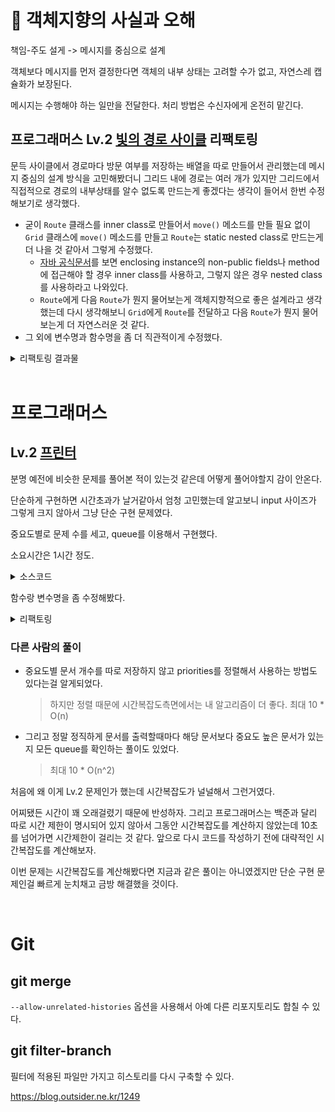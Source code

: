 # 📕 객체지향의 사실과 오해

책임-주도 설게 -> 메시지를 중심으로 설계

객체보다 메시지를 먼저 결정한다면 객체의 내부 상태는 고려할 수가 없고, 자연스레 캡슐화가 보장된다.

메시지는 수행해야 하는 일만을 전달한다. 처리 방법은 수신자에게 온전히 맡긴다.

## 프로그래머스 Lv.2 [빛의 경로 사이클](https://programmers.co.kr/learn/courses/30/lessons/86052) 리팩토링

문득 사이클에서 경로마다 방문 여부를 저장하는 배열을 따로 만들어서 관리했는데 메시지 중심의 설계 방식을 고민해봤더니 그리드 내에 경로는 여러 개가 있지만 그리드에서 직접적으로 경로의 내부상태를 알수 없도록 만드는게 좋겠다는 생각이 들어서 한번 수정해보기로 생각했다.

* 굳이 `Route` 클래스를 inner class로 만들어서 `move()` 메소드를 만들 필요 없이 `Grid` 클래스에 `move()` 메소드를 만들고 `Route`는 static nested class로 만드는게 더 나을 것 같아서 그렇게 수정했다.
  * [자바 공식문서](https://docs.oracle.com/javase/tutorial/java/javaOO/whentouse.html#:~:text=Use%20a%20non%2Dstatic%20nested,don't%20require%20this%20access.)를 보면 enclosing instance의 non-public fields나 method에 접근해야 할 경우 inner class를 사용하고, 그렇지 않은 경우 nested class를 사용하라고 나와있다.
  * `Route`에게 다음 `Route`가 뭔지 물어보는게 객체지향적으로 좋은 설계라고 생각했는데  다시 생각해보니 `Grid`에게 `Route`를 전달하고 다음 `Route`가 뭔지 물어보는게 더 자연스러운 것 같다.
* 그 외에 변수명과 함수명을 좀 더 직관적이게 수정했다.

<details><summary>리팩토링 결과물</summary>

```java
import java.util.*;

class Grid {
    private final String[] items;
    private final int ROW_SIZE;
    private final int COL_SIZE;
    private final int DIRECTION_SIZE = 4;
    private final boolean[][][] routeVisitCheck;
    private int searchIndex;

    // 좌, 상, 우, 하
    private final static int[] changeRow = {0, -1, 0, 1};
    private final static int[] changeCol = {-1, 0, 1, 0};

    private static class Route {
        public int row;
        public int col;
        public int direction;

        public Route(int row, int col, int direction) {
            this.row = row;
            this.col = col;
            this.direction = direction;
        }
    }

    public Grid(String[] grid) {
        this.items = grid;
        this.ROW_SIZE = grid.length;
        this.COL_SIZE = grid[0].length();
        routeVisitCheck = new boolean[ROW_SIZE][COL_SIZE][DIRECTION_SIZE];
    }

    // curRoute 이동
    void move(Route curRoute) {
        curRoute.row += changeRow[curRoute.direction];
        if (curRoute.row < 0) curRoute.row = ROW_SIZE - 1;
        else if (curRoute.row >= ROW_SIZE) curRoute.row = 0;

        curRoute.col += changeCol[curRoute.direction];
        if (curRoute.col < 0) curRoute.col = COL_SIZE - 1;
        else if (curRoute.col >= COL_SIZE) curRoute.col = 0;

        if (items[curRoute.row].charAt(curRoute.col) == 'L') curRoute.direction = (curRoute.direction - 1 + 4) % 4;
        else if (items[curRoute.row].charAt(curRoute.col) == 'R') curRoute.direction = (curRoute.direction + 1) % 4;
    }

    // curRoute에서 시작하는 Cycle 탐색. 탐색한 Cycle 길이 리턴
    int getCycleLengthStartWith(Route curRoute) {
        int count = 0;
        while (true) {
            routeVisitCheck[curRoute.row][curRoute.col][curRoute.direction] = true;
            count++;
            move(curRoute);
            if (routeVisitCheck[curRoute.row][curRoute.col][curRoute.direction]) return count;
        }
    }

    // 아직 방문하지 않은 Route 반환
    Route getUnvisitedRoute() {
        for (; searchIndex < ROW_SIZE * COL_SIZE * DIRECTION_SIZE; searchIndex++) {
            int i = searchIndex / (COL_SIZE * DIRECTION_SIZE);
            int j = (searchIndex % (COL_SIZE * DIRECTION_SIZE)) / DIRECTION_SIZE;
            int k = (searchIndex % (COL_SIZE * DIRECTION_SIZE)) % DIRECTION_SIZE;
            if (!routeVisitCheck[i][j][k])
                return new Route(i, j, k);
        }
        return null; // 모든 경로가 방문된 경우
    }

    // 모든 Cycle의 길이를 오름차순으로 정렬해서 배열로 반환
    int[] getAllCycleLength() {
        List<Integer> ret = new ArrayList<>();
        while (true) {
            Route firstRoute = getUnvisitedRoute();
            if (firstRoute == null) break;
            ret.add(getCycleLengthStartWith(firstRoute));
        }

        ret.sort((a, b) -> a - b);
        int[] retArray = new int[ret.size()];
        for (int i = 0; i < ret.size(); i++)
            retArray[i] = ret.get(i);
        return retArray;
    }
}

class Solution {
    public int[] solution(String[] grid) {
        Grid G = new Grid(grid);
        return G.getAllCycleLength();
    }
}
```

</details>

<br>

# 프로그래머스

## Lv.2 [프린터](https://programmers.co.kr/learn/courses/30/lessons/42587)

분명 예전에 비슷한 문제를 풀어본 적이 있는것 같은데 어떻게 풀어야할지 감이 안온다.

단순하게 구현하면 시간초과가 날거같아서 엄청 고민했는데 알고보니 input 사이즈가 그렇게 크지 않아서 그냥 단순 구현 문제였다.

중요도별로 문제 수를 세고, queue를 이용해서 구현했다.

소요시간은 1시간 정도.

<details><summary>소스코드</summary>

```java
import java.util.*;

class Solution {
    // 우선순위별 문서 개수
    int[] cnt = new int[10];
    
    public int solution(int[] priorities, int location) {
        Queue<Integer> Q = new LinkedList<Integer>();
        Arrays.fill(cnt, 0);
        for(int i=0; i<priorities.length; i++) {
            cnt[priorities[i]]++;
            Q.add(i);
        }
        // 인쇄를 요청한 문서의 우선순위
        int locationPriority = priorities[location];
        
        int answer = 0;
        for(int i=9; i>locationPriority; i--) {
            answer += cnt[i];
            while(cnt[i] > 0) {
                int item = Q.remove();
                if(priorities[item] == i) cnt[i]--;
                else Q.add(item); 
            }
        }
        
        while(true) {
            int item = Q.remove();
            if(item == location) return answer + 1;
            else if(priorities[item] == locationPriority) answer++;
        }
    }
}
```

</details>

함수랑 변수명을 좀 수정해봤다.

<details><summary>리팩토링</summary>

```java
import java.util.*;

class Printer {
    int[] prioritesOfDocument; // 문서별 우선순위
    Queue<Integer> printerQueue = new LinkedList<Integer>(); // 프린터 큐
    int[] numberOfDocumentsByPriority = new int[10]; // 우선순위별 문서 개수
    
    public Printer(int[] priorities) {
        prioritesOfDocument = priorities;
        Arrays.fill(numberOfDocumentsByPriority, 0);
        
        for(int i = 0; i < prioritesOfDocument.length; i++) {
            numberOfDocumentsByPriority[prioritesOfDocument[i]]++;
            printerQueue.add(i);
        }
    }
    
    // location에 위치한 문서 출력. 몇번째로 인쇄되는지 반환
    public int print(int document) {
        int priorityOfDocument = prioritesOfDocument[document];
        
        int numberOfPrintedDocuments = 0; // location에 위치한 문서보다 먼저 출력된 문서의 개수
        
        // location보다 중요도가 높은 문서들 인쇄
        for(int priority = 9; priority > priorityOfDocument; priority--) {
            
            numberOfPrintedDocuments += numberOfDocumentsByPriority[priority];
            
            while(numberOfDocumentsByPriority[priority] > 0) {
                int currentDocument = printerQueue.remove();
                if(prioritesOfDocument[currentDocument] == priority)
                    numberOfDocumentsByPriority[priority]--;
                else
                    printerQueue.add(currentDocument);
            }
        }
        
        while(true) {
            int currentDocument = printerQueue.remove();
            if(currentDocument == document) return numberOfPrintedDocuments + 1;
            else if(prioritesOfDocument[currentDocument] == priorityOfDocument) numberOfPrintedDocuments++;
        }
    }
}

class Solution {    
    public int solution(int[] priorities, int location) {
        Printer printer = new Printer(priorities);
        return printer.print(location);
    }
}
```

</details>

### 다른 사람의 풀이

* 중요도별 문서 개수를 따로 저장하지 않고 priorities를 정렬해서 사용하는 방법도 있다는걸 알게되었다.

  > 하지만 정렬 때문에 시간복잡도측면에서는 내 알고리즘이 더 좋다. 최대 10 * O(n)

* 그리고 정말 정직하게 문서를 출력할때마다 해당 문서보다 중요도 높은 문서가 있는지 모든 queue를 확인하는 풀이도 있었다.

  > 최대 10 * O(n^2)

처음에 왜 이게 Lv.2 문제인가 했는데 시간복잡도가 널널해서 그런거였다.

어찌됐든 시간이 꽤 오래걸렸기 때문에 반성하자. 그리고 프로그래머스는 백준과 달리 따로 시간 제한이 명시되어 있지 않아서 그동안 시간복잡도를 계산하지 않았는데 10초를 넘어가면 시간제한이 걸리는 것 같다. 앞으로 다시 코드를 작성하기 전에 대략적인 시간복잡도를 계산해보자.

이번 문제는 시간복잡도를 계산해봤다면 지금과 같은 풀이는 아니였겠지만 단순 구현 문제인걸 빠르게 눈치채고 금방 해결했을 것이다.

<br>

# Git

## git merge

`--allow-unrelated-histories` 옵션을 사용해서 아예 다른 리포지토리도 합칠 수 있다.

## git filter-branch

필터에 적용된 파일만 가지고 히스토리를 다시 구축할 수 있다.

https://blog.outsider.ne.kr/1249


